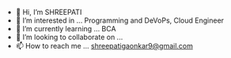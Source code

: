 - 👋 Hi, I’m SHREEPATI
- 👀 I’m interested in ... Programming and DeVoPs, Cloud Engineer
- 🌱 I’m currently learning ... BCA
- 💞️ I’m looking to collaborate on ... 
- 📫 How to reach me ... shreepatigaonkar9@gmail.com

<!---
SHREEPATI-1503/SHREEPATI-1503 is a ✨ special ✨ repository because its `README.md` (this file) appears on your GitHub profile.
You can click the Preview link to take a look at your changes.
--->
